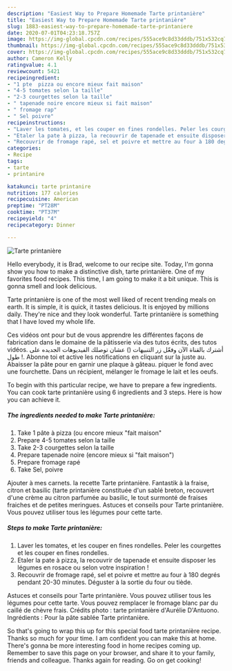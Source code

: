```yaml
---
description: "Easiest Way to Prepare Homemade Tarte printanière"
title: "Easiest Way to Prepare Homemade Tarte printanière"
slug: 1883-easiest-way-to-prepare-homemade-tarte-printaniere
date: 2020-07-01T04:23:18.757Z
image: https://img-global.cpcdn.com/recipes/555ace9c8d33dddb/751x532cq70/tarte-printaniere-photo-principale-de-la-recette.jpg
thumbnail: https://img-global.cpcdn.com/recipes/555ace9c8d33dddb/751x532cq70/tarte-printaniere-photo-principale-de-la-recette.jpg
cover: https://img-global.cpcdn.com/recipes/555ace9c8d33dddb/751x532cq70/tarte-printaniere-photo-principale-de-la-recette.jpg
author: Cameron Kelly
ratingvalue: 4.1
reviewcount: 5421
recipeingredient:
- "1 pte  pizza ou encore mieux fait maison"
- "4-5 tomates selon la taille"
- "2-3 courgettes selon la taille"
- " tapenade noire encore mieux si fait maison"
- " fromage rap"
- " Sel poivre"
recipeinstructions:
- "Laver les tomates, et les couper en fines rondelles. Peler les courgettes et les couper en fines rondelles."
- "Etaler la pate à pizza, la recouvrir de tapenade et ensuite disposer les légumes en rosace ou selon votre inspiration !"
- "Recouvrir de fromage rapé, sel et poivre et mettre au four à 180 degrés pendant 20-30 minutes. Déguster à la sortie du four ou tiède."
categories:
- Recipe
tags:
- tarte
- printanire

katakunci: tarte printanire 
nutrition: 177 calories
recipecuisine: American
preptime: "PT28M"
cooktime: "PT37M"
recipeyield: "4"
recipecategory: Dinner

---
```



![Tarte printanière](https://img-global.cpcdn.com/recipes/555ace9c8d33dddb/751x532cq70/tarte-printaniere-photo-principale-de-la-recette.jpg)

Hello everybody, it is Brad, welcome to our recipe site. Today, I'm gonna show you how to make a distinctive dish, tarte printanière. One of my favorites food recipes. This time, I am going to make it a bit unique. This is gonna smell and look delicious.

Tarte printanière is one of the most well liked of recent trending meals on earth. It is simple, it is quick, it tastes delicious. It is enjoyed by millions daily. They're nice and they look wonderful. Tarte printanière is something that I have loved my whole life.

Ces vidéos ont pour but de vous apprendre les différentes façons de fabrication dans le domaine de la pâtisserie via des tutos écrits, des tutos vidéos. أشترك بالقناة الآن وفعّل زر التنبيهات () عشان توصلك الفيديوهات الجديده على طول !. Abonne toi et active les notifications en cliquant sur la juste au. Abaisser la pâte pour en garnir une plaque à gâteau. piquer le fond avec une fourchette. Dans un récipient, mélanger le fromage le lait et les oeufs.


To begin with this particular recipe, we have to prepare a few ingredients. You can cook tarte printanière using 6 ingredients and 3 steps. Here is how you can achieve it.

<!--inarticleads1-->

##### The ingredients needed to make Tarte printanière:

1. Take 1 pâte à pizza (ou encore mieux &#34;fait maison&#34;
1. Prepare 4-5 tomates selon la taille
1. Take 2-3 courgettes selon la taille
1. Prepare  tapenade noire (encore mieux si &#34;fait maison&#34;)
1. Prepare  fromage rapé
1. Take  Sel, poivre


Ajouter à mes carnets. la recette Tarte printanière. Fantastik à la fraise, citron et basilic (tarte printanière constituée d&#39;un sablé breton, recouvert d&#39;une crème au citron parfumée au basilic, le tout surmonté de fraises fraiches et de petites meringues. Astuces et conseils pour Tarte printanière. Vous pouvez utiliser tous les légumes pour cette tarte. 

<!--inarticleads2-->

##### Steps to make Tarte printanière:

1. Laver les tomates, et les couper en fines rondelles. Peler les courgettes et les couper en fines rondelles.
1. Etaler la pate à pizza, la recouvrir de tapenade et ensuite disposer les légumes en rosace ou selon votre inspiration !
1. Recouvrir de fromage rapé, sel et poivre et mettre au four à 180 degrés pendant 20-30 minutes. Déguster à la sortie du four ou tiède.


Astuces et conseils pour Tarte printanière. Vous pouvez utiliser tous les légumes pour cette tarte. Vous pouvez remplacer le fromage blanc par du caillé de chèvre frais. Crédits photo : tarte printanière d&#39;Aurélie D&#39;Antuono. Ingrédients : Pour la pâte sablée  Tarte printanière. 

So that's going to wrap this up for this special food tarte printanière recipe. Thanks so much for your time. I am confident you can make this at home. There's gonna be more interesting food in home recipes coming up. Remember to save this page on your browser, and share it to your family, friends and colleague. Thanks again for reading. Go on get cooking!
